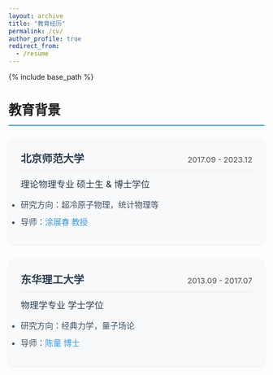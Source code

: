 ```yaml
---
layout: archive
title: "教育经历"
permalink: /cv/
author_profile: true
redirect_from:
  - /resume
---
```


{% include base_path %}

<style>
.edu-container {
  max-width: 800px;
  margin: 0 auto;
}

.edu-card {
  margin-bottom: 1.8rem;
  padding: 1.5rem;
  background-color: #f8f9fa;
  border-radius: 8px;
  box-shadow: 0 2px 5px rgba(0,0,0,0.05);
}

.school-header {
  display: flex;
  justify-content: space-between;
  align-items: baseline;
  margin-bottom: 0.8rem;
  padding-bottom: 0.6rem;
  border-bottom: 1px solid #eaeaea;
}

.school-name {
  font-size: 1.3rem;
  font-weight: 600;
  color: #2c3e50;
  margin: 0;
}

.edu-date {
  color: #666;
  font-size: 0.95rem;
  font-weight: 500;
}

.degree-info {
  font-size: 1.1rem;
  color: #2c3e50;
  margin: 0.5rem 0 1rem;
  font-weight: 500;
}

.edu-details {
  margin: 1rem 0 0;
  padding: 0;
}

.edu-details li {
  margin-bottom: 0.6rem;
  list-style-type: disc;
  font-size: 1.0rem;
  color: #3d5266;
}

a {
  color: #3498db;
  text-decoration: none;
  font-weight: 500;
}

a:hover {
  text-decoration: underline;
}

h2 {
  font-size: 1.6rem;
  margin-bottom: 1.5rem;
  padding-bottom: 0.8rem;
  border-bottom: 2px solid #3498db;
}
</style>

<div class="edu-container">
  <h2>教育背景</h2>

  <div class="edu-card">
    <div class="school-header">
      <h3 class="school-name">北京师范大学</h3>
      <span class="edu-date">2017.09 - 2023.12</span>
    </div>
    <p class="degree-info">理论物理专业 硕士生 & 博士学位</p>
    <ul class="edu-details">
      <li>研究方向：超冷原子物理，统计物理等</li>
      <li>导师：<a href="https://physicsfaculty.bnu.edu.cn/teacher/337/index.html" target="_blank">涂展春 教授</a></li>
    </ul>
  </div>

  <div class="edu-card">
    <div class="school-header">
      <h3 class="school-name">东华理工大学</h3>
      <span class="edu-date">2013.09 - 2017.07</span>
    </div>
    <p class="degree-info">物理学专业 学士学位</p>
    <ul class="edu-details">
      <li>研究方向：经典力学，量子场论</li>
      <li>导师：<a href="https://newquanta.com/" target="_blank">陈童 博士</a></li>
    </ul>
  </div>
</div>
